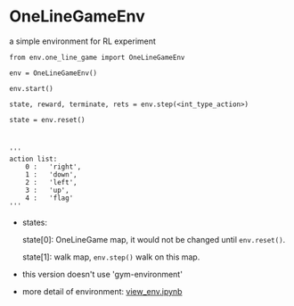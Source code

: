 # OneLineGameEnv
a simple environment for RL experiment
    
    
    from env.one_line_game import OneLineGameEnv

    env = OneLineGameEnv()

    env.start()

    state, reward, terminate, rets = env.step(<int_type_action>)

    state = env.reset()



    '''
    action list:
        0 :   'right',
        1 :   'down',
        2 :   'left',
        3 :   'up',
        4 :   'flag'
    '''

* states:

    state[0]: OneLineGame map, it would not be changed until `env.reset()`.

    state[1]: walk map, `env.step()` walk on this map.
    
    
    
* this version doesn't use 'gym-environment'

* more detail of environment: [view_env.ipynb](https://github.com/thisray/OneLineGameEnv/blob/master/view_env.ipynb)

